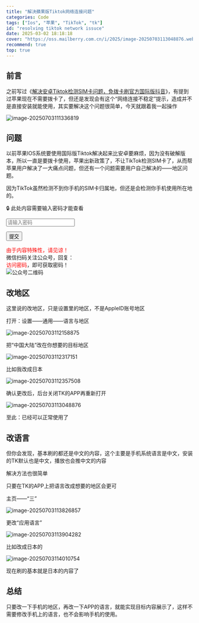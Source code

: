 ```yaml
---
title: "解決蘋果版Tiktok网络连接问题"
categories: Code
tags: ["Ios", "苹果", "TikTok", "tk"]
id: "resolving tiktok network issuce"
date: 2025-03-02 18:18:18
cover: "https://oss.mailberry.com.cn/i/2025/image-20250703113048876.webp"
recommend: true
top: true
---
```


## 前言

之前写过《[解决安卓Tiktok检测SIM卡问题，免拨卡刷官方国际版抖音](https://mailberry.com.cn/2025/05/solve-android-tiktok-not-network/)》，有提到过苹果现在不需要拨卡了，但还是发现会有这个“网络连接不稳定”提示，造成并不是直接安装就能使用，其实要解决这个问题很简单，今天就跟着我一起操作

![image-20250703111336819](https://oss.mailberry.com.cn/i/2025/image-20250703111336819.webp)

## 问题

以前苹果IOS系统要使用国际版Tiktok解决起来比安卓要麻烦，因为没有破解版本，所以一直是要拨卡使用，苹果出新政策了，不让TikTok检测SIM卡了，从而帮苹果用户解决了一大痛点问题，但还有一个问题需要用户自己解决的——地区问题。

因为TikTok虽然检测不到你手机的SIM卡归属地，但还是会检测你手机使用所在地的。

<!-- 受保护段落（前端加密解密，占位块） -->
<div class="pe-block wxshow-main" data-protected-src="/protected/tiktok-ios-p3.enc.json">
  <form class="pe-form wxshow" method="post" autocomplete="off">
    <div class="wxshow-pwd-plane">
      <p>🔒 此处内容需要输入密码才能查看</p>
<input type="text" name="wxpwd" value="" class="pwd-show-input" placeholder="请输入密码" required />

<button type="submit" class="pwd-show-btn">提交</button>
<div class="wxshow-pwd-note">
        <span style="color: red">由于内容特殊性，请见谅！</span><br />
        微信扫码关注公众号，回复：<br />
        <span style="color: red">访问密码</span>，即可获取密码！
      </div>
    </div>

<div class="wxshow-img-plane">
      <img decoding="async" src="/assets/images/your-qrcode.png" alt="公众号二维码" />
    </div>
  </form>

  <!-- 解密后的内容将插入这里 -->
  <div class="pe-content"></div>
</div>

## 改地区

这里说的改地区，只是设置里的地区，不是AppleID账号地区

打开：设置——通用——语言与地区

![image-20250703112158875](https://oss.mailberry.com.cn/i/2025/image-20250703112158875.webp)

把“中国大陆”改在你想要的目标地区

![image-20250703112317151](https://oss.mailberry.com.cn/i/2025/image-20250703112317151.webp)

比如我改成日本

![image-20250703112357508](https://oss.mailberry.com.cn/i/2025/image-20250703112357508.webp)

确认更改后，后台关闭TK的APP再重新打开

![image-20250703113048876](https://oss.mailberry.com.cn/i/2025/image-20250703113048876.webp)

至此：已经可以正常使用了

## 改语言

但你会发现，基本刷的都还是中文的内容，这个主要是手机系统语言是中文，安装的TK默认也是中文，播放也会推中文的内容

解决方法也很简单

只要在TK的APP上把语言改成想要的地区会更可

主页——“三”

![image-20250703113826857](https://oss.mailberry.com.cn/i/2025/image-20250703113826857.webp)

更改“应用语言”

![image-20250703113904282](https://oss.mailberry.com.cn/i/2025/image-20250703113904282.webp)

比如改成日本的

![image-20250703114010754](https://oss.mailberry.com.cn/i/2025/image-20250703114010754.webp)

现在刷的基本就是日本的内容了

## 总结


只要改一下手机的地区，再改一下APP的语言，就能实现目标内容展示了，这样不需要修改手机上的语言，也不会影响手机的使用。
